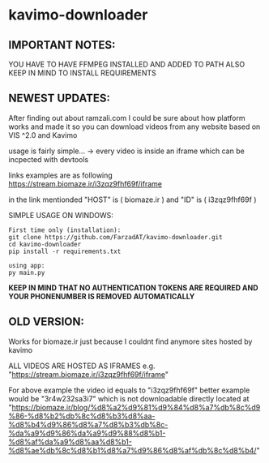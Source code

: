 ﻿# kavimo-downloader

## IMPORTANT NOTES:
YOU HAVE TO HAVE FFMPEG INSTALLED AND ADDED TO PATH
ALSO KEEP IN MIND TO INSTALL REQUIREMENTS

## NEWEST UPDATES:
After finding out about ramzali.com I could be sure about how platform works and made it so you can download videos from any website based on VIS ^2.0 and Kavimo

usage is fairly simple... -> every video is inside an iframe which can be incpected with devtools 

links examples are as following https://stream.biomaze.ir/i3zqz9fhf69f/iframe

in the link mentionded "HOST" is ( biomaze.ir ) and "ID" is ( i3zqz9fhf69f )

SIMPLE USAGE ON WINDOWS:

    First time only (installation):
    git clone https://github.com/FarzadAT/kavimo-downloader.git
    cd kavimo-downloader
    pip install -r requirements.txt

    using app:
    py main.py

**KEEP IN MIND THAT NO AUTHENTICATION TOKENS ARE REQUIRED AND YOUR PHONENUMBER IS REMOVED AUTOMATICALLY**







## OLD VERSION:

Works for biomaze.ir just because I couldnt find anymore sites hosted by kavimo

ALL VIDEOS ARE HOSTED AS IFRAMES e.g. "https://stream.biomaze.ir/i3zqz9fhf69f/iframe"

For above example the video id equals to "i3zqz9fhf69f"
better example would be "3r4w232sa3i7" which is not downloadable directly 
located at "https://biomaze.ir/blog/%d8%a2%d9%81%d9%84%d8%a7%db%8c%d9%86-%d8%b2%db%8c%d8%b3%d8%aa-%d8%b4%d9%86%d8%a7%d8%b3%db%8c-%da%a9%d9%86%da%a9%d9%88%d8%b1-%d8%af%da%a9%d8%aa%d8%b1-%d8%ae%db%8c%d8%b1%d8%a7%d9%86%d8%af%db%8c%d8%b4/"



